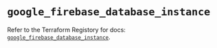 # `google_firebase_database_instance`

Refer to the Terraform Registory for docs: [`google_firebase_database_instance`](https://registry.terraform.io/providers/hashicorp/google-beta/4.63.1/docs/resources/google_firebase_database_instance).

